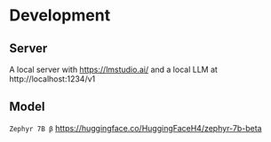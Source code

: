 # Development 
## Server 
A local server with https://lmstudio.ai/ and a local LLM at http://localhost:1234/v1 

## Model
`Zephyr 7B β` https://huggingface.co/HuggingFaceH4/zephyr-7b-beta
